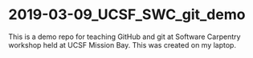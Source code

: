 # 2019-03-09_UCSF_SWC_git_demo
This is a demo repo for teaching GitHub and git at Software Carpentry workshop held at UCSF Mission Bay.
This was created on my laptop.
